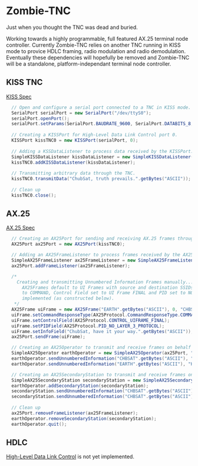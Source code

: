 Zombie-TNC
==========
  
Just when you thought the TNC was dead and buried.  
  
Working towards a highly programmable, full featured AX.25 terminal node
controller. Currently Zombie-TNC relies on another TNC running in KISS
mode to provice HDLC framing, radio modulation and radio demodulation.
Eventually these dependencies will hopefully be removed and Zombie-TNC
will be a standalone, platform-independant terminal node controller.  
  
KISS TNC
---------
[KISS Spec](http://www.ka9q.net/papers/kiss.html)  
  
```java
  // Open and configure a serial port connected to a TNC in KISS mode.
  SerialPort serialPort = new SerialPort("/dev/ttyS0");
  serialPort.openPort();
  serialPort.setParams(SerialPort.BAUDRATE_9600, SerialPort.DATABITS_8, SerialPort.STOPBITS_1, SerialPort.PARITY_NONE);
  
  // Creating a KISSPort for High-Level Data Link Control port 0.
  KISSPort kissTNC0 = new KISSPort(serialPort, 0);
  
  // Adding a KSSDataListener to process data received by the KISSPort.
  SimpleKISSDataListener kissDataListener = new SimpleKISSDataListener();
  kissTNC0.addKISSDataListener(kissDataListener);
  
  // Transmitting arbitrary data through the TNC.
  kissTNC0.transmitData("ChubSat, truth prevails.".getBytes("ASCII"));
  
  // Clean up
  kissTNC0.close();
```
  
AX.25
---------
[AX.25 Spec](http://www.tapr.org/pub_ax25.html#2.4.1.2)  
  
```java
  // Creating an AX25Port for sending and receiving AX.25 frames through a KISSPort.
  AX25Port ax25Port = new AX25Port(kissTNC0);

  // Adding an AX25FrameListener to process frames received by the AX25Port.
  SimpleAX25FrameListener ax25FrameListener = new SimpleAX25FrameListener();
  ax25Port.addFrameListener(ax25FrameListener);

  /*
    Creating and transmitting Unnumbered Information Frames manually...
      AX25Frames default to UI Frames with source and destination SSIDs set to 0, C-bits set
      to COMMAND, Control Field set to UI Frame FINAL and PID set to NO LAYER 3 PROTOCOL
      implemented (as constructed below).
   */
  AX25Frame uiFrame = new AX25Frame("EARTH".getBytes("ASCII"), 0, "CHBSAT".getBytes("ASCII"), 0);
  uiFrame.setCommandResponseType(AX25Protocol.CommandResponseType.COMMAND);
  uiFrame.setControlField(AX25Protocol.CONTROL_UIFRAME_FINAL);
  uiFrame.setPIDField(AX25Protocol.PID_NO_LAYER_3_PROTOCOL);
  uiFrame.setInfoField("ChubSat, have it your way.".getBytes("ASCII"));
  ax25Port.sendFrame(uiFrame);

  // Creating an AX25Operator to transmit and receive frames on behalf of call sign: EARTH.
  SimpleAX25Operator earthOperator = new SimpleAX25Operator(ax25Port, "EARTH".getBytes("ASCII"));
  earthOperator.sendUnnumberedInformation("CHBSAT".getBytes("ASCII"), "ChubSat, like tears in the rain.".getBytes("ASCII"));
  earthOperator.sendUnnumberedInformation("EARTH".getBytes("ASCII"), "Hello Earth, this is Earth.".getBytes("ASCII"));

  // Creating an AX25SecondaryStation to transmit and receive frames on behalf of Operator: EARTH, SSID: 4.
  SimpleAX25SecondaryStation secondaryStation = new SimpleAX25SecondaryStation(4);
  earthOperator.addSecondaryStation(secondaryStation);
  secondaryStation.sendUnnumberedInformation("CHBSAT".getBytes("ASCII"), "Hello CHBSAT SSID default, this is EARTH SSID 4.".getBytes("ASCII"));
  secondaryStation.sendUnnumberedInformation("CHBSAT".getBytes("ASCII"), 4, "Hello CHBSAT SSID 4, this is EARTH SSID 4.".getBytes("ASCII"));
  
  // Clean up
  ax25Port.removeFrameListener(ax25FrameListener);
  earthOperator.removeSecondaryStation(secondaryStation);
  earthOperator.quit();
```
  
HDLC
---------
[High-Level Data Link Control](https://en.wikipedia.org/wiki/High-Level_Data_Link_Control)
is not yet implemented.
